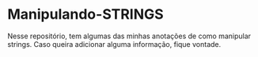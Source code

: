 # Manipulando-STRINGS
Nesse repositório, tem algumas das minhas anotações de como manipular strings. 
Caso queira adicionar alguma informação, fique vontade.
